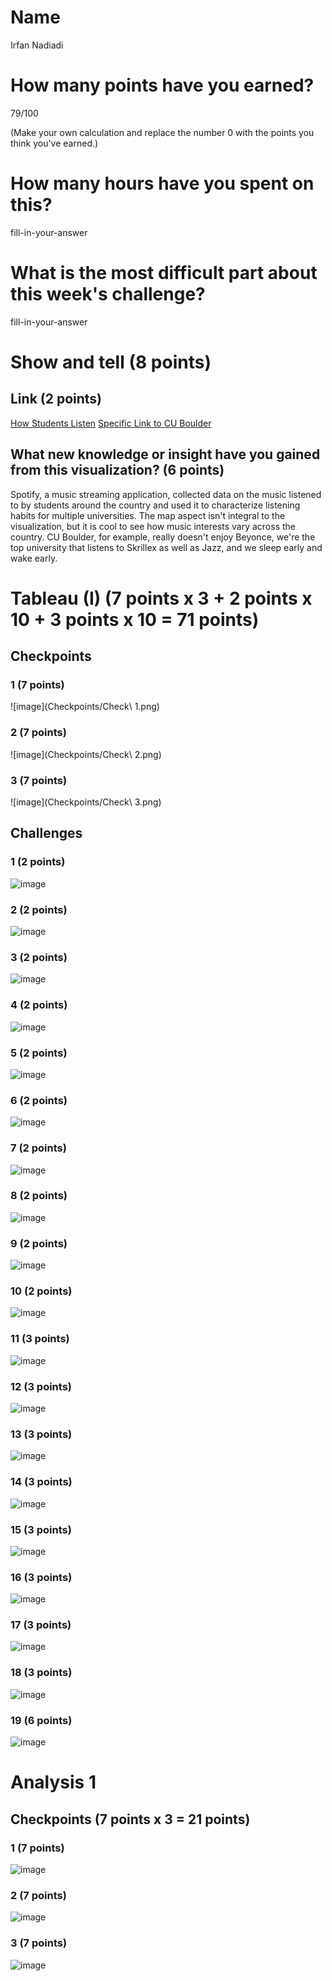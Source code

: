 # Name

Irfan Nadiadi

# How many points have you earned?

79/100

(Make your own calculation and replace the number 0 with the points you think you've earned.)

# How many hours have you spent on this?

fill-in-your-answer

# What is the most difficult part about this week's challenge?

fill-in-your-answer

# Show and tell (8 points)

## Link (2 points)

[How Students Listen](http://static.echonest.com/HowStudentsListen/)
[Specific Link to CU Boulder](http://static.echonest.com/HowStudentsListen/school.html?school=university%20colorado%20boulder)

## What new knowledge or insight have you gained from this visualization? (6 points)

Spotify, a music streaming application, collected data on the music listened to by students around the country and used it to characterize listening habits for multiple universities. The map aspect isn't integral to the visualization, but it is cool to see how music interests vary across the country. CU Boulder, for example, really doesn't enjoy Beyonce, we're the top university that listens to Skrillex as well as Jazz, and we sleep early and wake early.

# Tableau (I) (7 points x 3 + 2 points x 10 + 3 points x 10 = 71 points)

## Checkpoints

### 1 (7 points)

![image](Checkpoints/Check\ 1.png)

### 2 (7 points)

![image](Checkpoints/Check\ 2.png)

### 3 (7 points)

![image](Checkpoints/Check\ 3.png)

## Challenges

### 1 (2 points)

![image](Challenges/1.png)

### 2 (2 points)

![image](Challenges/2.png)

### 3 (2 points)

![image](Challenges/3.png)

### 4 (2 points)

![image](Challenges/4.png)

### 5 (2 points)

![image](Challenges/5.png)

### 6 (2 points)

![image](Challenges/6.png)

### 7 (2 points)

![image](Challenges/7.png)

### 8 (2 points)

![image](Challenges/8.png)

### 9 (2 points)

![image](Challenges/9.png)

### 10 (2 points)

![image](Challenges/10.png)

### 11 (3 points)

![image](Challenges/11.png)

### 12 (3 points)

![image](Challenges/12.png)

### 13 (3 points)

![image](Challenges/13.png)

### 14 (3 points)

![image](Challenges/14.png)

### 15 (3 points)

![image](Challenges/15.png)

### 16 (3 points)

![image](Challenges/16.png)

### 17 (3 points)

![image](Challenges/17.png)

### 18 (3 points)

![image](Challenges/18.png)

### 19 (6 points)

![image](Challenges/19.png)



# Analysis 1

## Checkpoints (7 points x 3 = 21 points)

### 1 (7 points)

![image](image.png?raw=true)

### 2 (7 points)

![image](image.png?raw=true)

### 3 (7 points)

![image](image.png?raw=true)
